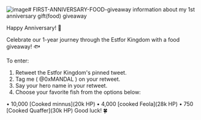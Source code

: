 ![image](https://github.com/user-attachments/assets/93052ac0-43ba-45d6-9746-ece0e751c790)# FIRST-ANNIVERSARY-FOOD-giveaway
information about my 1st anniversary gift(food) giveaway 

Happy Anniversary! 🎉

Celebrate our 1-year journey through the Estfor Kingdom with a food giveaway! 🐟 

To enter:

1. Retweet the Estfor Kingdom's pinned tweet.
2. Tag me ( @0xMANDAL ) on your retweet.
3. Say your hero name in your retweet.
4. Choose your favorite fish from the options below:

• 10,000 [Cooked minnus](20k HP)
• 4,000 [cooked Feola](28k HP)
• 750 [Cooked Quaffer](30k HP)
Good luck! 🍀
